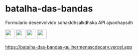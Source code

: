 # batalha-das-bandas
<p>Formulario desenvolvido sdhakldhsalkdhska API ajsodhapsdh</p>
<div>
  <img src="https://cdn.jsdelivr.net/gh/devicons/devicon/icons/javascript/javascript-plain.svg" height="30" width="30" />
  <img src="https://cdn.jsdelivr.net/gh/devicons/devicon/icons/bootstrap/bootstrap-plain.svg" height="30" width="30" />
  <img src="https://cdn.jsdelivr.net/gh/devicons/devicon/icons/css3/css3-plain.svg" height="30" width="30" />
  <img src="https://cdn.jsdelivr.net/gh/devicons/devicon/icons/html5/html5-plain.svg" height="30" width="30" />
 </div>
          
          
https://batalha-das-bandas-guilhermenascdecarv.vercel.app
